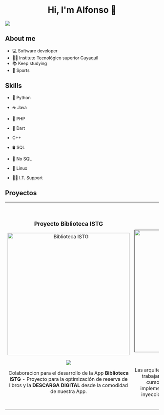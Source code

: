 <div align="center">
<h1 align="center">Hi, I'm <a>Alfonso</a> 👋</h1>
</div>
<img src="https://onlyflutter.com/wp-content/uploads/2024/05/android_banner_onlyflutter.png">

 ## About me
- 💻   Software developer
- 🧑‍🎓 Instituto Tecnológico superior Guyaquil
- 📚   Keep studying
- 🦾   Sports

## Skills

- 🐍 Python
- ☕ Java
- 🐘 PHP
- 💠 Dart
- C++
- 🛢️ SQL
- 🍃 No SQL

- 🐧 Linux
- 👨‍🔧 I.T. Support

## Proyectos
<table>
<tr>
<td width="50%">
<h3 align="center">Proyecto Biblioteca ISTG</h3>
<div align="center">
<a href="https://github.com/adrouet88/Biblioteca_ISTG.git" target="_blank"><img src="https://encrypted-tbn0.gstatic.com/images?q=tbn:ANd9GcS_gKKlzBFSgVNEXPfs9wy0xlAvygwpsI_FmA&s" width="400" alt="Biblioteca ISTG"></a>
<p>
<a href="https://github.com/adrouet88/Biblioteca_ISTG.git" target="_blank">
<img src="https://img.shields.io/badge/CÓDIGO-ff9?style=for-the-badge&logo=github&logoColor=black">
</a>
</p>
 
<p>Colaboracion para el desarrollo de la App <strong>Biblioteca ISTG</strong> - Proyecto para la optimización de reserva de libros y la <strong>DESCARGA DIGITAL</strong> desde la comodidad de nuestra App.</p>
</div>
</td>


<td width="50%">
               <br>
<h3 align="center">Proyecto PWA</h3>
<div align="center">                                       
<a href="" target="_blank"><img src="https://i.imgur.com/7uCBigG.jpg" width="400" alt="PWA"></a>
<br>
<p>
<a href="" target="_blank">
<img src="https://www.muycomputerpro.com/wp-content/uploads/2019/09/pwa.jpeg">
</a>
</p>
</p>Las arquitecturas son <strong>IMPRESCINDIBLES</strong> para poder trabajar como desarrollador/a Android. En este curso, divido por ramas irás aprendiendo a implementar una arquitectura real y robusta con inyección de dependencias, clean architecture, testing y mucho más.</p>
</div>                                                             
</table>                                                                                 
</div>
<br>

